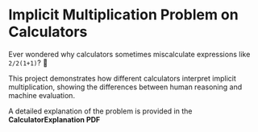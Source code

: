 # Implicit Multiplication Problem on Calculators

Ever wondered why calculators sometimes miscalculate expressions like `2/2(1+1)`? 🤔  

This project demonstrates how different calculators interpret implicit multiplication, showing the differences between human reasoning and machine evaluation.  

A detailed explanation of the problem is provided in the **CalculatorExplanation PDF**
